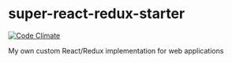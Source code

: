 # super-react-redux-starter

[![Code Climate](https://codeclimate.com/github/Stephn-R/super-react-redux-starter/badges/gpa.svg)](https://codeclimate.com/github/Stephn-R/super-react-redux-starter)

My own custom React/Redux implementation for web applications
